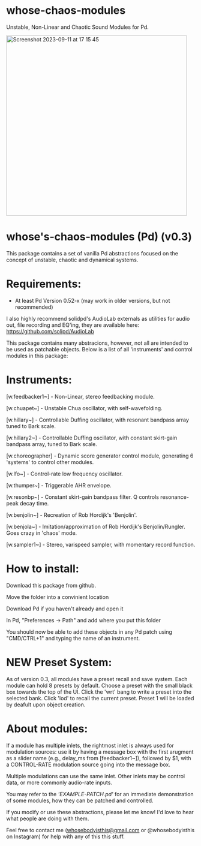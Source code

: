 # whose-chaos-modules
Unstable, Non-Linear and Chaotic Sound Modules for Pd.

<img width="481" alt="Screenshot 2023-09-11 at 17 15 45" src="https://github.com/whosebodyisthis/whose-chaos-modules-v0.3/assets/133358060/7f8dd49c-3634-48c0-b9e4-c7cf61e05976">


whose's-chaos-modules (Pd) (v0.3)
========================================

This package contains a set of vanilla Pd abstractions focused on the concept of unstable,
chaotic and dynamical systems. 


Requirements:
=============
- At least Pd Version 0.52-x (may work in older versions, but not recommended)

I also highly recommend solidpd's AudioLab externals as utilities for audio out,
file recording and EQ'ing, they are available here: https://github.com/solipd/AudioLab

This package contains many abstracions, however, not all are intended to be used as patchable 
objects. Below is a list of all 'instruments' and control modules in this package:


Instruments:
============
[w.feedbacker1~] - Non-Linear, stereo feedbacking module.

[w.chuapet~] - Unstable Chua oscillator, with self-wavefolding.

[w.hillary~] - Controllable Duffing oscillator, with resonant bandpass array tuned to Bark scale.

[w.hillary2~] - Controllable Duffing oscillator, with constant skirt-gain bandpass array, tuned to Bark scale.

[w.choreographer] - Dynamic score generator control module, generating 6 'systems' to control other modules.

[w.lfo~] - Control-rate low frequency oscillator.

[w.thumper~] - Triggerable AHR envelope.

[w.resonbp~] - Constant skirt-gain bandpass filter. Q controls resonance-peak decay time.

[w.benjolin~] - Recreation of Rob Hordijk's 'Benjolin'.

[w.benjola~] - Imitation/approximation of Rob Hordijk's Benjolin/Rungler. Goes crazy in 'chaos' mode.

[w.sampler1~] - Stereo, varispeed sampler, with momentary record function.


How to install:
=====
Download this package from github.

Move the folder into a convinient location 

Download Pd if you haven't already and open it

In Pd, "Preferences -> Path" and add where you put this folder

You should now be able to add these objects in any Pd patch using "CMD/CTRL+1" and typing the name of an instrument.

NEW Preset System:
==================
As of version 0.3, all modules have a preset recall and save system. Each module can hold 8 presets by default.
Choose a preset with the small black box towards the top of the UI.
Click the 'wrt' bang to write a preset into the selected bank.
Click 'lod' to recall the current preset.
Preset 1 will be loaded by deafult upon object creation.

About modules:
==============
If a module has multiple inlets, the rightmost inlet is always used for modulation sources: use it by having a message box
with the first arugment as a slider name (e.g., delay_ms from [feedbacker1~]), followed by $1, with a CONTROL-RATE 
modulation source going into the message box. 

Multiple modulations can use the same inlet. Other inlets may be control data, or more commonly audio-rate inputs. 

You may refer to the _'EXAMPLE-PATCH.pd'_ for an immediate demonstration of some modules, how they can be patched and controlled.

If you modify or use these abstractions, please let me know! I'd love to hear what people are doing with them.

Feel free to contact me (whosebodyisthis@gmail.com or @whosebodyisthis on Instagram) for help with any of this
this stuff.
